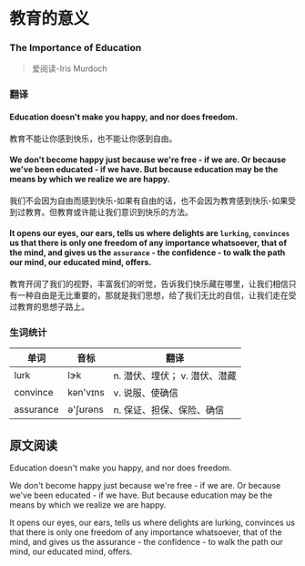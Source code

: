 # 教育的意义
### The Importance of Education
>爱阅读-Iris Murdoch

### 翻译
#### Education doesn't make you happy, and nor does freedom.
教育不能让你感到快乐，也不能让你感到自由。

#### We don't become happy just because we're free - if we are. Or because we've been educated - if we have. But because education may be the means by which we realize we are happy.
我们不会因为自由而感到快乐-如果有自由的话，也不会因为教育感到快乐-如果受到过教育。但教育或许能让我们意识到快乐的方法。

#### It opens our eyes, our ears, tells us where delights are `lurking`, `convinces` us that there is only one freedom of any importance whatsoever, that of the mind, and gives us the `assurance` - the confidence - to walk the path our mind, our educated mind, offers.
教育开阔了我们的视野，丰富我们的听觉，告诉我们快乐藏在哪里，让我们相信只有一种自由是无比重要的，那就是我们思想，给了我们无比的自信，让我们走在受过教育的思想子路上。

### 生词统计
| 单词 | 音标 | 翻译 |
|-|-|-| 
| lurk | lɝk | n. 潜伏、埋伏； v. 潜伏、潜藏 |
| convince | kən'vɪns | v. 说服、使确信 |
| assurance | ə'ʃʊrəns | n. 保证、担保、保险、确信 |

## 原文阅读
Education doesn't make you happy, and nor does freedom.

We don't become happy just because we're free - if we are. Or because we've been educated - if we have. But because education may be the means by which we realize we are happy.

It opens our eyes, our ears, tells us where delights are lurking, convinces us that there is only one freedom of any importance whatsoever, that of the mind, and gives us the assurance - the confidence - to walk the path our mind, our educated mind, offers.

<src-rtyAudio :src="'https://rtyxmd.gitee.io/rtyresources2019/2018-December/The Importance of Education.mp3'"></src-rtyAudio>
